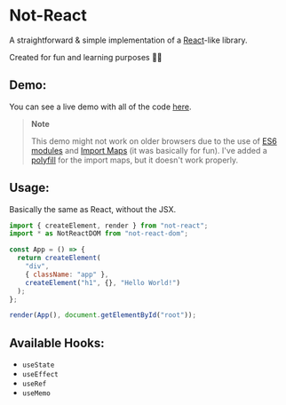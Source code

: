# Not-React

A straightforward & simple implementation of a [React](https://github.com/facebook/react/)-like library.

Created for fun and learning purposes 🤷‍♀️

## Demo:

You can see a live demo with all of the code [here](https://githubbox.com/StyleShit/not-react).

> **Note**
>
> This demo might not work on older browsers due to the use of [ES6 modules](https://caniuse.com/#feat=es6-module)
> and [Import Maps](https://caniuse.com/#feat=import-maps) (it was basically for fun).
> I've added a [polyfill](https://github.com/guybedford/es-module-shims) for the import maps,
> but it doesn't work properly.

## Usage:

Basically the same as React, without the JSX.

```js
import { createElement, render } from "not-react";
import * as NotReactDOM from "not-react-dom";

const App = () => {
  return createElement(
    "div",
    { className: "app" },
    createElement("h1", {}, "Hello World!")
  );
};

render(App(), document.getElementById("root"));
```

## Available Hooks:

- `useState`
- `useEffect`
- `useRef`
- `useMemo`
